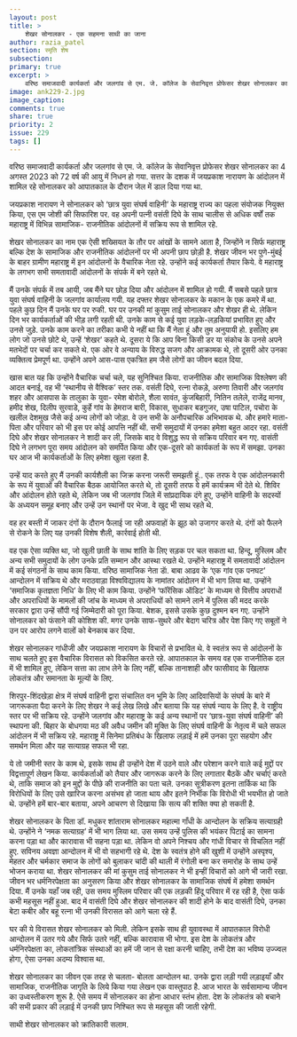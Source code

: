 ```yaml
---
layout: post
title: >
    शेखर सोनालकर - एक सहमना साथी का जाना
author: razia_patel
section: स्मृति शेष
subsection:
primary: true
excerpt: >
    वरिष्ठ समाजवादी कार्यकर्ता और जलगांव से एम. जे. कॉलेज के सेवानिवृत्त प्रोफेसर शेखर सोनालकर का 4 अगस्त 2023 को 72 वर्ष की आयु में निधन हो गया. सत्तर के दशक में जयप्रकाश नारायण  के आंदोलन में शामिल रहे सोनालकर को आपातकाल के दौरान जेल में डाल दिया गया था.
image: ank229-2.jpg
image_caption: 
comments: true
share: true
priority: 2
issue: 229
tags: []
---
```


वरिष्ठ समाजवादी कार्यकर्ता और जलगांव से एम. जे. कॉलेज के सेवानिवृत्त प्रोफेसर शेखर सोनालकर का 4 अगस्त 2023 को 72 वर्ष की आयु में निधन हो गया. सत्तर के दशक में जयप्रकाश नारायण  के आंदोलन में शामिल रहे सोनालकर को आपातकाल के दौरान जेल में डाल दिया गया था.

जयप्रकाश नारायण ने सोनालकर को ‘छात्र युवा संघर्ष वाहिनी’ के महाराष्ट्र राज्य का पहला संयोजक नियुक्त किया, एस एम जोशी की सिफारिश पर. वह अपनी पत्नी वसंती दिघे के साथ चालीस से अधिक वर्षों तक महाराष्ट्र में विभिन्न सामाजिक- राजनीतिक आंदोलनों में सक्रिय रूप से शामिल रहे.

शेखर सोनालकर का नाम एक ऐसी शख्सियत के तौर पर आंखों के सामने आता है, जिन्होंने न सिर्फ महाराष्ट्र बल्कि देश के सामाजिक और राजनीतिक आंदोलनों पर भी अपनी छाप छोड़ी है. शेखर जीवन भर पुणे-मुंबई के बाहर ग्रामीण महाराष्ट्र में इन आंदोलनों के वैचारिक नेता रहे. उन्होंने कई कार्यकर्ता तैयार किये. वे महाराष्ट्र के लगभग सभी समतावादी आंदोलनों के संपर्क में बने रहते थे.

मैं उनके संपर्क में तब आयी, जब मैंने घर छोड़ दिया और आंदोलन में शामिल हो गयी. मैं सबसे पहले छात्र युवा संघर्ष वाहिनी के जलगांव कार्यालय गयी. यह दफ्तर शेखर सोनालकर के मकान के एक कमरे में था. पहले कुछ दिन मैं उनके घर पर रुकी. घर पर उनकी मां कुसुम ताई सोनालकर और शेखर ही थे. लेकिन दिन भर कार्यकर्ताओं की भीड़ लगी रहती थी. उनके काम से कई युवा लड़के-लड़कियां प्रभावित हुए और उनसे जुड़े. उनके काम करने का तरीका कभी ये नहीं था कि मैं नेता हूं और तुम अनुयायी हो. इसलिए हम लोग जो उनसे छोटे थे, उन्हें ‘शेखर’ कहते थे. दूसरा ये कि आप बिना किसी डर या संकोच के उनसे अपने मतभेदों पर चर्चा कर सकते थे.  एक ओर वे अन्याय के विरुद्ध सजग और आक्रामक थे, तो दूसरी ओर उनका व्यक्तित्व प्रेमपूर्ण था. उन्होंने अपने आस-पास एकत्रित हम जैसे लोगों का जीवन बदल दिया.

खास बात यह कि उन्होंने वैचारिक चर्चा चले, यह सुनिश्चित किया. राजनीतिक और सामाजिक विश्लेषण की आदत बनाई, वह भी ‘स्थानीय से वैश्विक’ स्तर तक. वसंती दिघे, रत्ना रोकड़े, अरुणा तिवारी और जलगांव शहर और आसपास के तालुका के युवा- रमेश बोरोले, शैला सावंत, कुंजबिहारी, नितिन तलेले, राजेंद्र मानव, हमीद शेख, दिलीप सुरवाडे, कुर्हे गांव के हेमराज बारी, विकास, सुधाकर बडगुजर, उषा पाटिल, पचोरा के खलील देशमुख जैसे कई अन्य लोगों को जोड़ा. वे उन सभी के अनौपचारिक अभिभावक थे. और हमारे माता-पिता और परिवार को भी इस पर कोई आपत्ति नहीं थी. सभी समुदायों में उनका  हमेशा बहुत आदर रहा.
वसंती दिघे और शेखर सोनालकर ने शादी कर ली, जिसके बाद वे विशुद्ध रूप से सक्रिय परिवार बन गए. वासंती दिघे ने लगभग पूरा समय आंदोलन को समर्पित किया और एक-दूसरे को कार्यकर्ता के रूप में समझा. उनका घर आज भी कार्यकर्ताओं के लिए हमेशा खुला रहता है.

उन्हें याद करते हुए मैं उनकी कार्यशैली का जिक्र करना जरूरी समझती हूं.. एक तरफ वे एक आंदोलनकारी के रूप में युवाओं की वैचारिक बैठक आयोजित करते थे, तो दूसरी तरफ वे हमें कार्यक्रम भी देते थे. शिविर और आंदोलन होते रहते थे, लेकिन जब भी जलगांव जिले में सांप्रदायिक दंगे हुए, उन्होंने वाहिनी के सदस्यों के अध्ययन समूह बनाए और उन्हें उन स्थानों पर भेजा. वे खुद भी साथ रहते थे.

वह हर बस्ती में जाकर दंगों के दौरान फैलाई जा रही अफवाहों के झूठ को उजागर करते थे. दंगों को फैलने से रोकने के लिए यह उनकी विशेष शैली, कार्रवाई होती थी.

वह एक ऐसा व्यक्ति था, जो खुली छाती के साथ शांति के लिए सड़क पर चल सकता था. हिन्दू, मुस्लिम और
अन्य सभी समुदायों के लोग उनके प्रति सम्मान और आस्था रखते थे. उन्होंने महाराष्ट्र में समतावादी आंदोलन में कई संगठनों के साथ काम किया. वरिष्ठ सामाजिक नेता डाॅ. बाबा आढव के ‘एक गांव एक पनघट’ आन्दोलन में सक्रिय थे और मराठवाड़ा विश्वविद्यालय के नामांतर आंदोलन में भी भाग लिया था. उन्होंने ‘समाजिक कृतज्ञता निधि’ के लिए भी काम किया. उन्होंने ‘फॉरेंसिक ऑडिट’ के माध्यम से वित्तीय अपराधों और अपराधियों के मामलों की जांच के माध्यम से अपराधियों को सामने लाने में पुलिस की मदद करके सरकार द्वारा उन्हें सौंपी गई जिम्मेदारी को पूरा किया. बेशक, इससे उसके कुछ दुश्मन बन गए. उन्होंने सोनालकर को फंसाने की कोशिश की. मगर उनके साफ-सुथरे और बेदाग चरित्र और पेश किए गए सबूतों ने उन पर आरोप लगने वालों को बेनकाब कर दिया.

शेखर सोनालकर गांधीजी और जयप्रकाश नारायण के विचारों से प्रभावित थे. वे स्वतंत्र रूप से आंदोलनों के साथ चलते हुए इस वैचारिक विरासत को विकसित करते रहे. आपातकाल के समय वह एक राजनीतिक दल में भी शामिल हुए, लेकिन सत्ता का लाभ लेने के लिए नहीं, बल्कि तानाशाही और फासीवाद के खिलाफ लोकतंत्र और समानता के मूल्यों के लिए.

शिरपुर-शिंदखेड़ा क्षेत्र में संघर्ष वाहिनी द्वारा संचालित वन भूमि के लिए आदिवासियों के संघर्ष के बारे में जागरूकता पैदा करने के लिए शेखर ने कई लेख लिखे और बताया कि यह संघर्ष न्याय के लिए है.
वे राष्ट्रीय स्तर पर भी सक्रिय रहे. उन्होंने जलगांव और महाराष्ट्र के कई अन्य स्थानों पर ‘छात्र-युवा संघर्ष वाहिनी’ की स्थापना की. बिहार के बोधगया मठ की अवैध जमीन की मुक्ति के लिए संघर्ष वाहिनी के नेतृत्व में चले सफल आंदोलन में भी सक्रिय रहे. महाराष्ट्र में सिनेमा प्रतिबंध के खिलाफ लड़ाई में हमें उनका पूरा सहयोग और समर्थन मिला और यह सत्याग्रह सफल भी रहा.

ये तो जमीनी स्तर के काम थे, इसके साथ ही उन्होंने देश में उठने वाले और परेशान करने वाले कई मुद्दों पर विद्वत्तापूर्ण लेखन किया. कार्यकर्ताओं को तैयार और जागरूक करने के लिए लगातार बैठकें और चर्चाएं करते थे, ताकि समाज को इन मुद्दों के पीछे की राजनीति का पता चले. उनका सूत्रीकरण इतना तार्किक था कि विरोधियों के लिए उसे खारिज करना असंभव हो जाता थाय और इतने निर्भीक कि विरोधी भी भयभीत हो जाते थे. उन्होंने हमें बार-बार बताया, अपने आचरण से दिखाया कि सत्य की शक्ति क्या हो सकती है.

शेखर सोनालकर के पिता डॉ. मधुकर शांताराम सोनालकर महात्मा गाँधी के आन्दोलन के सक्रिय सत्याग्रही थे. उन्होंने ने ‘नमक सत्याग्रह’ में भी भाग लिया था. उस समय उन्हें पुलिस की भयंकर पिटाई का सामना करना पड़ा था और कारावास भी सहना पड़ा था. लेकिन वो अपने निश्चय और गांधी विचार से विचलित नहीं हुए. सविनय अवज्ञा आन्दोलन में भी वो सहभागी रहे थे. देश के स्वतंत्र होने की खुशी में उन्होंने अस्पृश्य, मेहतर और चर्मकार समाज के लोगों को बुलाकर चांदी की थाली में रंगोली बना कर  समारोह के साथ उन्हें भोजन कराया था. शेखर सोनालकर की मां कुसुम ताई सोनालकर ने भी इन्हीं विचारों को आगे भी जारी रखा. जीवन भर धर्मनिरपेक्षता का अनुसरण किया और शेखर सोनालकर के सामाजिक संघर्ष में हमेशा समर्थन दिया. मैं उनके यहाँ जब रही, उस समय मुस्लिम परिवार की एक लड़की हिंदू परिवार में रह रही है, ऐसा फर्क कभी महसूस नहीं हुआ. बाद में वासंती दिघे और शेखर सोनालकर की शादी होने के बाद वासंती दिघे, उनका बेटा कबीर और बहू रत्ना भी उनकी विरासत को आगे चला रहे हैं.

घर की ये विरासत शेखर सोनालकर को मिली. लेकिन इसके साथ ही युवावस्था में आपातकाल विरोधी आन्दोलन में उतर गये और सिर्फ उतरे नहीं, बल्कि कारावास भी भोगा. इस देश के लोकतंत्र और धर्मनिरपेक्षता का, लोकतांत्रिक संस्थाओं का हमें जी जान से रक्षा करनी चाहिए, तभी देश का भविष्य उज्ज्वल होगा, ऐसा उनका अदम्य विश्वास था.

शेखर सोनालकर का जीवन एक तरह से चलता- बोलता आन्दोलन था. उनके द्वारा लड़ी गयी लड़ाइयाँ और सामाजिक, राजनीतिक जागृति के लिये किया गया लेखन एक वास्तुपाठ है. आज भारत के सर्वसामान्य जीवन का उध्वस्तीकरण शुरू है. ऐसे समय में सोनालकर का होना आधार स्तंभ होता. देश के लोकतंत्र को बचाने की सभी प्रकार की लड़ाई में उनकी छाप निश्चित रूप से महसूस की जाती रहेगी.

साथी शेखर सोनालकर को क्रांतिकारी सलाम.